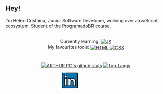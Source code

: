 ## Hey!
I'm Helen Cristhina, Junior Software Developer, working over JavaScript ecosystem.
Student of the ProgramadoBR course.

<div align="center" style="display: inline_block"><br>
  Currently learning: <a href="https://www.linkedin.com/in/hcristha/"><img align="center" alt="JS" src="https://img.shields.io/badge/JavaScript-323330?style=for-the-badge&logo=javascript&logoColor=F7DF1E"></a><br>
  My favourites tools: <a href="https://www.linkedin.com/in/hcristha/"><img align="center" alt="HTML" src="https://img.shields.io/badge/HTML5-E34F26?style=for-the-badge&logo=html5&logoColor=white">
  <img align="center" alt="CSS" src="https://img.shields.io/badge/CSS3-1572B6?style=for-the-badge&logo=css3&logoColor=white"></a><br>
</div>
 
 #
 
<div align="center" >

[![ARTHUR PC's github stats](https://github-readme-stats.vercel.app/api?username=hcristha&show_icons=true&theme=radical&bg_color=30,0d0d0d,191919&title_color=fff&text_color=fff&icon_color=79ff97)](https://github.com/anuraghazra/github-readme-stats)
[![Top Langs](https://github-readme-stats.vercel.app/api/top-langs/?username=hcristha&layout=compact&theme=radical&bg_color=30,0d0d0d,191919&title_color=fff&text_color=fff&icon_color=79ff97)](https://github.com/anuraghazra/github-readme-stats)
<div style="align-self: center;align-items: center; display: flex; justify-content: space-between; width: 150px;">
  <a href="https://www.linkedin.com/in/hcristha/">
    <img src="https://github.com/ARTHURPC03/ARTHURPC03/raw/master/github/linkedin.png" alt="LinkedIn" height="50">
  </a>
</div>
</div>
